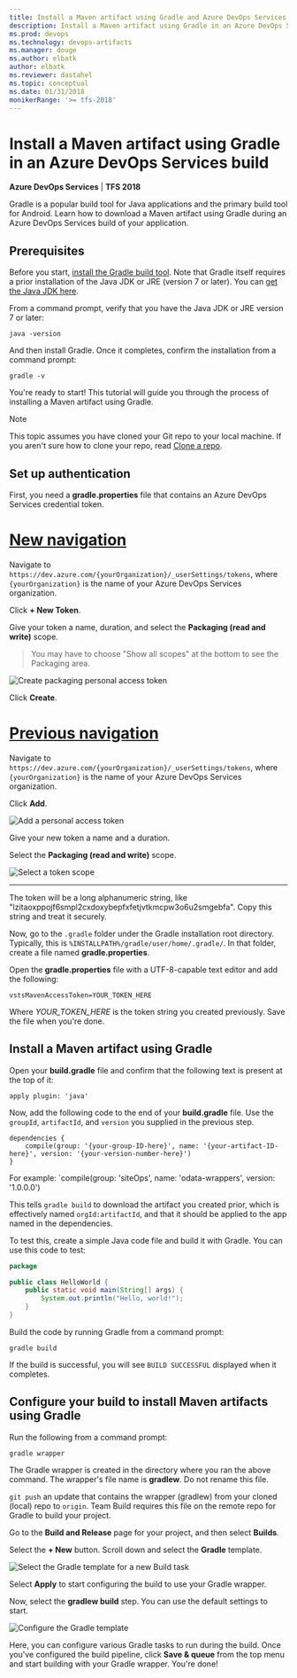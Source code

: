 ```yaml
---
title: Install a Maven artifact using Gradle and Azure DevOps Services
description: Install a Maven artifact using Gradle in an Azure DevOps Services build
ms.prod: devops
ms.technology: devops-artifacts
ms.manager: douge
ms.author: elbatk
author: elbatk
ms.reviewer: dastahel
ms.topic: conceptual
ms.date: 01/31/2018
monikerRange: '>= tfs-2018'
---
```



# Install a Maven artifact using Gradle in an Azure DevOps Services build

**Azure DevOps Services** | **TFS 2018**

Gradle is a popular build tool for Java applications and the primary build tool for Android. Learn how to download a Maven artifact using Gradle during an Azure DevOps Services build of your application.

## Prerequisites

Before you start, [install the Gradle build tool](https://gradle.org/install/). Note that Gradle itself requires a prior installation of the Java JDK or JRE (version 7 or later). You can [get the Java JDK here](http://www.oracle.com/technetwork/java/javase/downloads/index.html).

From a command prompt, verify that you have the Java JDK or JRE version 7 or later:

```cli
java -version
```

And then install Gradle. Once it completes, confirm the installation from a command prompt:

```cli
gradle -v
```

You're ready to start! This tutorial will guide you through the process of installing a Maven artifact using Gradle.

> [!NOTE]
> This topic assumes you have cloned your Git repo to your local machine. If you aren't sure how to clone your repo, read [Clone a repo](/azure/devops/repos/git/clone).

## Set up authentication

First, you need a **gradle.properties** file that contains an Azure DevOps Services credential token.

# [New navigation](#tab/new-nav)

Navigate to `https://dev.azure.com/{yourOrganization}/_userSettings/tokens`, where `{yourOrganization}` is the name of your Azure DevOps Services organization.

Click **+ New Token**.

Give your token a name, duration, and select the **Packaging (read and write)** scope. 

> You may have to choose "Show all scopes" at the bottom to see the Packaging area.

![Create packaging personal access token](../_shared/_img/create-packaging-pat.png)

Click **Create**.

# [Previous navigation](#tab/previous-nav)

Navigate to `https://dev.azure.com/{yourOrganization}/_userSettings/tokens`, where `{yourOrganization}` is the name of your Azure DevOps Services organization.

Click **Add**.

![Add a personal access token](_img/add-pat.png)

Give your new token a name and a duration. 

Select the **Packaging (read and write)** scope.

![Select a token scope](_img/select-scope.png)

---

The token will be a long alphanumeric string, like "lzitaoxppojf6smpl2cxdoxybepfxfetjvtkmcpw3o6u2smgebfa". Copy this string and treat it securely.

Now, go to the `.gradle` folder under the Gradle installation root directory. Typically, this is `%INSTALLPATH%/gradle/user/home/.gradle/`. In that folder, create a file named **gradle.properties**. 

Open the **gradle.properties** file with a UTF-8-capable text editor and add the following:
```
vstsMavenAccessToken=YOUR_TOKEN_HERE
```

Where *YOUR_TOKEN_HERE* is the token string you created previously. Save the file when you're done.

## Install a Maven artifact using Gradle

Open your **build.gradle** file and confirm that the following text is present at the top of it:
```
apply plugin: 'java'
```

Now, add the following code to the end of your **build.gradle** file. Use the `groupId`, `artifactId`, and `version` you supplied in the previous step.

```
dependencies { 
    compile(group: '{your-group-ID-here}', name: '{your-artifact-ID-here}', version: '{your-version-number-here}')  
} 
```   
For example: `compile(group: 'siteOps', name: 'odata-wrappers', version: '1.0.0.0')

This tells `gradle build` to download the artifact you created prior, which is effectively named `orgId:artifactId`, and that it should be applied to the app named in the dependencies. 

To test this, create a simple Java code file and build it with Gradle. You can use this code to test:

```java
package

public class HelloWorld { 
    public static void main(String[] args) { 
        System.out.println("Hello, world!"); 
    } 
} 
```

Build the code by running Gradle from a command prompt:

```cli
gradle build
```

If the build is successful, you will see `BUILD SUCCESSFUL` displayed when it completes.

## Configure your build to install Maven artifacts using Gradle

Run the following from a command prompt:

```cli
gradle wrapper
```

The Gradle wrapper is created in the directory where you ran the above command. The wrapper's file name is **gradlew**. Do not rename this file.

`git push` an update that contains the wrapper (gradlew) from your cloned (local) repo to `origin`. Team Build requires this file on the remote repo for Gradle to build your project.

Go to the **Build and Release** page for your project, and then select **Builds**.

Select the **+ New** button. Scroll down and select the **Gradle** template.

![Select the Gradle template for a new Build task](_img/select-gradle-template.png)

Select **Apply** to start configuring the build to use your Gradle wrapper.

Now, select the **gradlew build** step. You can use the default settings to start.

![Configure the Gradle template](_img/gradle-build-template.png)

Here, you can configure various Gradle tasks to run during the build.  Once you've configured the build pipeline, click **Save & queue** from the top menu and start building with your Gradle wrapper. You're done!
